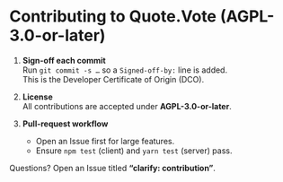 # Contributing to Quote.Vote  (AGPL-3.0-or-later)

1.  **Sign-off each commit**  
    Run `git commit -s …` so a `Signed-off-by:` line is added.  
    This is the Developer Certificate of Origin (DCO).

2.  **License**  
    All contributions are accepted under **AGPL-3.0-or-later**.

3.  **Pull-request workflow**  
    - Open an Issue first for large features.  
    - Ensure `npm test` (client) and `yarn test` (server) pass.

Questions?  Open an Issue titled **“clarify: contribution”**.
